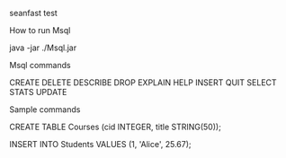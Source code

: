 seanfast test

How to run Msql 
 
java -jar ./Msql.jar 
 
Msql commands 
 
CREATE 
DELETE 
DESCRIBE 
DROP 
EXPLAIN 
HELP 
INSERT 
QUIT 
SELECT 
STATS 
UPDATE 
 
Sample commands 
 
 
CREATE TABLE Courses (cid INTEGER, title 
STRING(50)); 
 
INSERT INTO Students VALUES (1, 'Alice', 
25.67); 